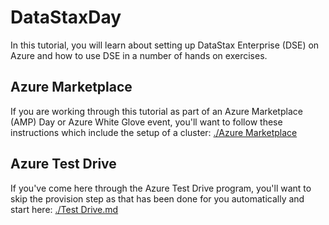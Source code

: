 # DataStaxDay

In this tutorial, you will learn about setting up DataStax Enterprise (DSE) on Azure and how to use DSE in a number of hands on exercises.

## Azure Marketplace
If you are working through this tutorial as part of an Azure Marketplace (AMP) Day or Azure White Glove event, you'll want to follow these instructions which include the setup of a cluster: [./Azure Marketplace](./Azure%20Marketplace.md)

## Azure Test Drive
If you've come here through the Azure Test Drive program, you'll want to skip the provision step as that has been done for you automatically and start here: [./Test Drive.md](./Test%20Drive.md)
